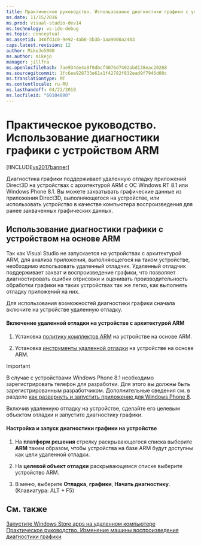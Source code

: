 ```yaml
---
title: Практическое руководство. Использование диагностики графики с устройством ARM | Документация Майкрософт
ms.date: 11/15/2016
ms.prod: visual-studio-dev14
ms.technology: vs-ide-debug
ms.topic: conceptual
ms.assetid: 346fd3c0-9e92-4ab8-bb3b-1aa9000a2483
caps.latest.revision: 12
author: MikeJo5000
ms.author: mikejo
manager: jillfra
ms.openlocfilehash: 7ae934de4a9f0dbcf4076d7402abd138eac20268
ms.sourcegitcommit: 1fc6ee928733e61a1f42782f832ead9f7946d00c
ms.translationtype: MT
ms.contentlocale: ru-RU
ms.lasthandoff: 04/22/2019
ms.locfileid: "60104880"
---
```

# <a name="how-to-use-graphics-diagnostics-with-an-arm-device"></a>Практическое руководство. Использование диагностики графики с устройством ARM
[!INCLUDE[vs2017banner](../includes/vs2017banner.md)]

Диагностика графики поддерживает удаленную отладку приложений Direct3D на устройствах с архитектурой ARM с ОС Windows RT 8.1 или Windows Phone 8.1. Вы можете захватывать графические данные из приложения Direct3D, выполняющегося на устройстве, или использовать устройство в качестве компьютера воспроизведения для ранее захваченных графических данных.  
  
## <a name="using-graphics-diagnostics-with-an-arm-based-device"></a>Использование диагностики графики с устройством на основе ARM  
 Так как Visual Studio не запускается на устройствах с архитектурой ARM, для анализа приложения, выполняющегося на таком устройстве, необходимо использовать удаленный отладчик. Удаленный отладчик поддерживает захват и воспроизведение графики, что позволяет диагностировать ошибки отрисовки и оценивать производительность обработки графики на таких устройствах так же легко, как выполнять отладку приложений на них.  
  
 Для использования возможностей диагностики графики сначала включите на устройстве удаленную отладку.  
  
#### <a name="to-enable-remote-debugging-on-your-arm-based-device"></a>Включение удаленной отладки на устройстве с архитектурой ARM  
  
1. Установка [политику комплектов ARM](http://msdn.microsoft.com/windows/desktop/dn469188) на устройстве на основе ARM.  
  
2. Установка [инструменты удаленной отладки](https://my.visualstudio.com/Downloads?q=remote%20tools%20visual%20studio%202015) на устройстве на основе ARM.  
  
> [!IMPORTANT]
>  В случае с устройствами Windows Phone 8.1 необходимо зарегистрировать телефон для разработки. Для этого вы должны быть зарегистрированным разработчиком. Дополнительные сведения см. в разделе [как развернуть и запустить приложение для Windows Phone 8](http://msdn.microsoft.com/library/windowsphone/develop/ff402565.aspx).  
  
 Включив удаленную отладку на устройстве, сделайте его целевым объектом отладки и запустите диагностику графики.  
  
#### <a name="to-configure-and-start-graphics-diagnostics-on-your-device"></a>Настройка и запуск диагностики графики на устройстве  
  
1. На **платформ решения** стрелку раскрывающегося списка выберите **ARM** таким образом, чтобы устройства на базе ARM будут доступны как цели удаленной отладки.  
  
2. На **целевой объект отладки** раскрывающемся списке выберите устройство ARM.  
  
3. В меню, выберите **Отладка**, **графики**, **Начать диагностику**. (Клавиатура: ALT + F5)  
  
## <a name="see-also"></a>См. также  
 [Запустите Windows Store apps на удаленном компьютере](../debugger/run-windows-store-apps-on-a-remote-machine.md)   
 [Практическое руководство. Изменение машины воспроизведения диагностики графики](../debugger/how-to-change-the-graphics-diagnostics-playback-machine.md)

